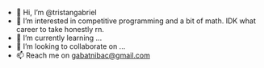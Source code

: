 - 👋 Hi, I’m @tristangabriel
- 👀 I’m interested in competitive programming and a bit of math. IDK what career to take honestly rn.
- 🌱 I’m currently learning ...
- 💞️ I’m looking to collaborate on ...
- 📫 Reach me on gabatnibac@gmail.com

<!---
tristangabriel/tristangabriel is a ✨ special ✨ repository because its `README.md` (this file) appears on your GitHub profile.
You can click the Preview link to take a look at your changes.
--->
